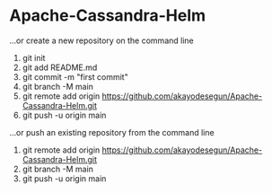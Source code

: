 # Apache-Cassandra-Helm

…or create a new repository on the command line

1. git init
2. git add README.md
3. git commit -m "first commit"
4. git branch -M main
5. git remote add origin https://github.com/akayodesegun/Apache-Cassandra-Helm.git
6. git push -u origin main


…or push an existing repository from the command line

1. git remote add origin https://github.com/akayodesegun/Apache-Cassandra-Helm.git
2. git branch -M main
3. git push -u origin main
